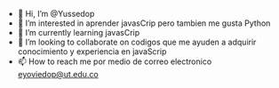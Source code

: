 - 👋 Hi, I’m @Yussedop
- 👀 I’m interested in aprender javasCrip pero tambien me gusta Python
- 🌱 I’m currently learning javasCrip
- 💞️ I’m looking to collaborate on codigos que me ayuden a adquirir conocimiento y experiencia en javaScrip
- 📫 How to reach me por medio de correo electronico eyoviedop@ut.edu.co

<!---
Yussedop/Yussedop is a ✨ special ✨ repository because its `README.md` (this file) appears on your GitHub profile.
You can click the Preview link to take a look at your changes.
--->
